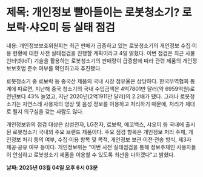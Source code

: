 # **제목: 개인정보 빨아들이는 로봇청소기? 로보락·샤오미 등 실태 점검**

  내용: 개인정보보호위원회는 최근 판매가 급증하고 있는 로봇청소기의 개인정보 수집·이용 현황에 대한 사전 실태점검을 진행할 계획이라고 4일 밝혔다. 이번 점검은 최근 사물인터넷(IoT) 기술을 활용하는 로봇청소기의 판매량이 급증함에 따라 관련 제품의 개인정보보호법 준수 여부를 확인하고자 추진됐다.

로봇청소기 중 로보락 등 중국산 제품의 국내 시장 점유율은 상당하다. 한국무역협회 통계에 따르면, 지난해 중국 청소기의 국내 수입금액은 4억7801만 달러(약 6959억원)로 전년보다 43% 늘었고, 지난 2020년(2억1911만 달러)의 2.2배가 됐다. 그러나 로봇청소기는 자연스레 사용자의 영상 및 음성 정보를 이용하고 처리하기 때문에, 처리가 제대로 될지 의구심을 갖는 사람도 많다.

개인정보위의 점검 대상은 삼성전자, LG전자, 로보락, 에코백스, 샤오미 등 국내에 출시된 로봇청소기 국내외 주요 브랜드 제품이다. 주요 점검 항목은 개인정보 처리 주체, 개인정보 처리 동의 여부, 수집·이용 항목 및 목적, 개인정보 보관·이전·전송 방식, 제3자 제공·공유 여부 등이다. 개인정보위는 "이번 사전 실태점검을 통해 정보주체인 사용자들이 안심하고 로봇청소기 제품을 이용할 수 있도록 최선을 다하겠다"고 밝혔다.

  **날짜: 2025년 03월 04일 오후 6시 03분**